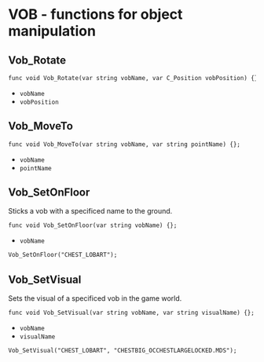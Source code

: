 # VOB - functions for object manipulation

## Vob_Rotate

```dae
func void Vob_Rotate(var string vobName, var C_Position vobPosition) {};
```

- `vobName`
- `vobPosition`

## Vob_MoveTo

```dae
func void Vob_MoveTo(var string vobName, var string pointName) {};
```

- `vobName`
- `pointName`

## Vob_SetOnFloor

Sticks a vob with a specificed name to the ground.

```dae
func void Vob_SetOnFloor(var string vobName) {};
```

- `vobName`

```dae title="Example usage"
Vob_SetOnFloor("CHEST_LOBART");
```

## Vob_SetVisual

Sets the visual of a specificed vob in the game world.

```dae
func void Vob_SetVisual(var string vobName, var string visualName) {};
```

- `vobName`
- `visualName`

```dae title="Example usage"
Vob_SetVisual("CHEST_LOBART", "CHESTBIG_OCCHESTLARGELOCKED.MDS");
```
